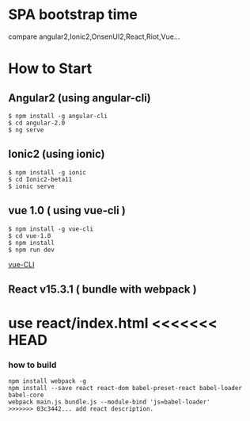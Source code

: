 # SPA bootstrap time
compare angular2,Ionic2,OnsenUI2,React,Riot,Vue...

# How to Start

## Angular2 (using angular-cli)
    $ npm install -g angular-cli
    $ cd angular-2.0
    $ ng serve

## Ionic2 (using ionic)
    $ npm install -g ionic
    $ cd Ionic2-beta11
    $ ionic serve


## vue 1.0 ( using vue-cli )
    
~~~~
$ npm install -g vue-cli
$ cd vue-1.0
$ npm install
$ npm run dev
~~~~

  [vue-CLI](http://vuejs.org/guide/installation.html#CLI)
 

## React v15.3.1 ( bundle with webpack )
   
   use react/index.html
<<<<<<< HEAD
=======

### how to build

~~~~
npm install webpack -g
npm install --save react react-dom babel-preset-react babel-loader babel-core
webpack main.js bundle.js --module-bind 'js=babel-loader'
>>>>>>> 03c3442... add react description.
~~~~

